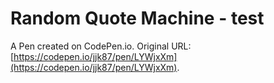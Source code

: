 # Random Quote Machine - test

A Pen created on CodePen.io. Original URL: [https://codepen.io/jjk87/pen/LYWjxXm](https://codepen.io/jjk87/pen/LYWjxXm).


